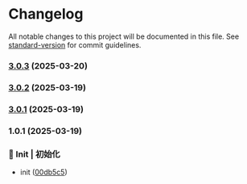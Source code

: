 # Changelog

All notable changes to this project will be documented in this file. See [standard-version](https://github.com/conventional-changelog/standard-version) for commit guidelines.

### [3.0.3](https://github.com/CodeNoobStar/midway-admin-server/compare/v3.0.2...v3.0.3) (2025-03-20)

### [3.0.2](https://github.com/CodeNoobStar/midway-admin-server/compare/v3.0.1...v3.0.2) (2025-03-19)

### [3.0.1](https://github.com/CodeNoobStar/midway-admin-server/compare/v3.0.0...v3.0.1) (2025-03-19)

### 1.0.1 (2025-03-19)


### 🎉 Init | 初始化

* init ([00db5c5](https://github.com/CodeNoobStar/midway-admin-server/commit/00db5c5a4aeb6294f4aebadfe82784c32733a548))
